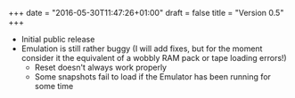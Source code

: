+++
date = "2016-05-30T11:47:26+01:00"
draft = false
title = "Version 0.5"
+++

* Initial public release
* Emulation is still rather buggy (I will add fixes, but for the moment consider it the equivalent of a wobbly RAM pack
  or tape loading errors!)
    * Reset doesn't always work properly
    * Some snapshots fail to load if the Emulator has been running for some time
